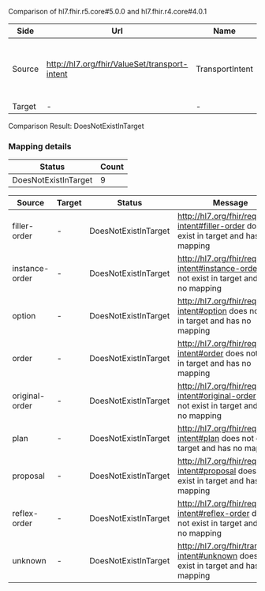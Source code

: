 Comparison of hl7.fhir.r5.core#5.0.0 and hl7.fhir.r4.core#4.0.1

| Side | Url | Name | Title | Description |
| --- | --- | --- | --- | --- |
| Source | http://hl7.org/fhir/ValueSet/transport-intent | TransportIntent | Transport Intent | Distinguishes whether the transport is a proposal, plan or full order. |
| Target | - | - | - | - |


Comparison Result: DoesNotExistInTarget


### Mapping details

| Status | Count |
| ------ | ----- |
DoesNotExistInTarget | 9 |


| Source | Target | Status | Message |
| ------ | ------ | ------ | ------- |
| filler-order | - | DoesNotExistInTarget | http://hl7.org/fhir/request-intent#filler-order does not exist in target and has no mapping |
| instance-order | - | DoesNotExistInTarget | http://hl7.org/fhir/request-intent#instance-order does not exist in target and has no mapping |
| option | - | DoesNotExistInTarget | http://hl7.org/fhir/request-intent#option does not exist in target and has no mapping |
| order | - | DoesNotExistInTarget | http://hl7.org/fhir/request-intent#order does not exist in target and has no mapping |
| original-order | - | DoesNotExistInTarget | http://hl7.org/fhir/request-intent#original-order does not exist in target and has no mapping |
| plan | - | DoesNotExistInTarget | http://hl7.org/fhir/request-intent#plan does not exist in target and has no mapping |
| proposal | - | DoesNotExistInTarget | http://hl7.org/fhir/request-intent#proposal does not exist in target and has no mapping |
| reflex-order | - | DoesNotExistInTarget | http://hl7.org/fhir/request-intent#reflex-order does not exist in target and has no mapping |
| unknown | - | DoesNotExistInTarget | http://hl7.org/fhir/transport-intent#unknown does not exist in target and has no mapping |

